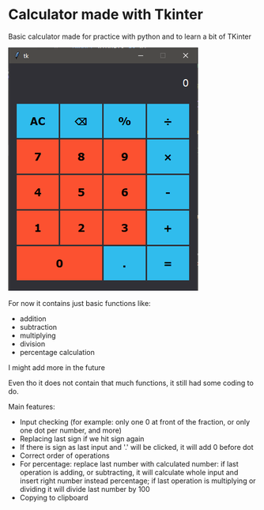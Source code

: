 # Calculator made with Tkinter
Basic calculator made for practice with python and to learn a bit of TKinter

![preview picture](preview.png "Preview picture")

For now it contains just basic functions like:
- addition
- subtraction
- multiplying
- division
- percentage calculation

I might add more in the future

Even tho it does not contain that much functions, it still had some coding to do.

Main features:
- Input checking (for example: only one 0 at front of the fraction, or only one dot per number, and more)
- Replacing last sign if we hit sign again
- If there is sign as last input and '.' will be clicked, it will add 0 before dot
- Correct order of operations
- For percentage: replace last number with calculated number: if last operation is adding, or subtracting, it will calculate whole input and insert right number instead percentage; if last operation is multiplying or dividing it will divide last number by 100
- Copying to clipboard
